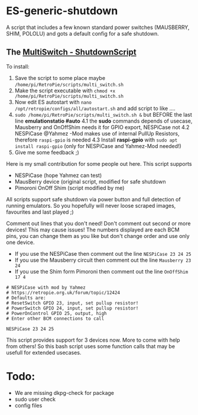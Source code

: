 # ES-generic-shutdown
A script that includes a few known standard power switches (MAUSBERRY, SHIM, POLOLU) and gots a default config for a safe shutdown.

## The [MultiSwitch - ShutdownScript](https://github.com/crcerror/ES-generic-shutdown/blob/master/multi_switch.sh)

To install:
1. Save the script to some place maybe `/home/pi/RetroPie/scripts/multi_switch.sh`
2. Make the script executable with `chmod +x /home/pi/RetroPie/scripts/multi_switch.sh`
3. Now edit ES autostart with `nano /opt/retropie/configs/all/autostart.sh` and add script to like ....
 4. `sudo /home/pi/RetroPie/scripts/multi_switch.sh &` but BEFORE the last line **emulationstatio #auto**
4.1 the **sudo** commands depends of usecase, Mausberry and OnOffShim needs it for GPIO export, NESPiCase not
4.2 NESPiCase @Yahmez -Mod makes use of internal PullUp Resistors, therefore `raspi-gpio` is needed
4.3 Install **raspi-gpio** with `sudo apt install raspi-gpio` (only for NESPiCase and Yahmez-Mod needed!)
 5. Give me some feedback ;)


Here is my small contribution for some people out here. This script supports 
* NESPiCase (hope Yahmez can test)
* MausBerry device (original script, modified for safe shutdown
* Pimoroni OnOff Shim (script modified by me)

All scripts support safe shutdown via power button and full detection of running emulators.
So you hopefully will never loose scraped images, favourites and last played ;)

Comment out lines that you don't need! Don't comment out second or more devices! This may cause issues!
The numbers displayed are each BCM pins, you can change them as you like but don't change order and use only one device.

* If you use the NESPiCase then comment out the line `NESPiCase 23 24 25`
* If you use the Mausberry circuit then comment out the line `Mausberry 23 24`
* If you use the Shim form Pimoroni then comment out the line `OnOffShim 17 4`

```
# NESPiCase with mod by Yahmez
# https://retropie.org.uk/forum/topic/12424
# Defaults are:
# ResetSwitch GPIO 23, input, set pullup resistor!
# PowerSwitch GPIO 24, input, set pullup resistor!
# PowerOnControl GPIO 25, output, high
# Enter other BCM connections to call

NESPiCase 23 24 25
```

This script provides support for 3 devices now. More to come with help from others! So this bash script uses some function calls that may be usefull for extended usecases. 

# Todo:
* We are missing dkpg-check for package
* sudo user check
* config files

